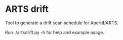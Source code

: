 # ARTS drift
Tool to generate a drift scan schedule for Apertif/ARTS.

Run ./artsdrift.py -h for help and example usage.
